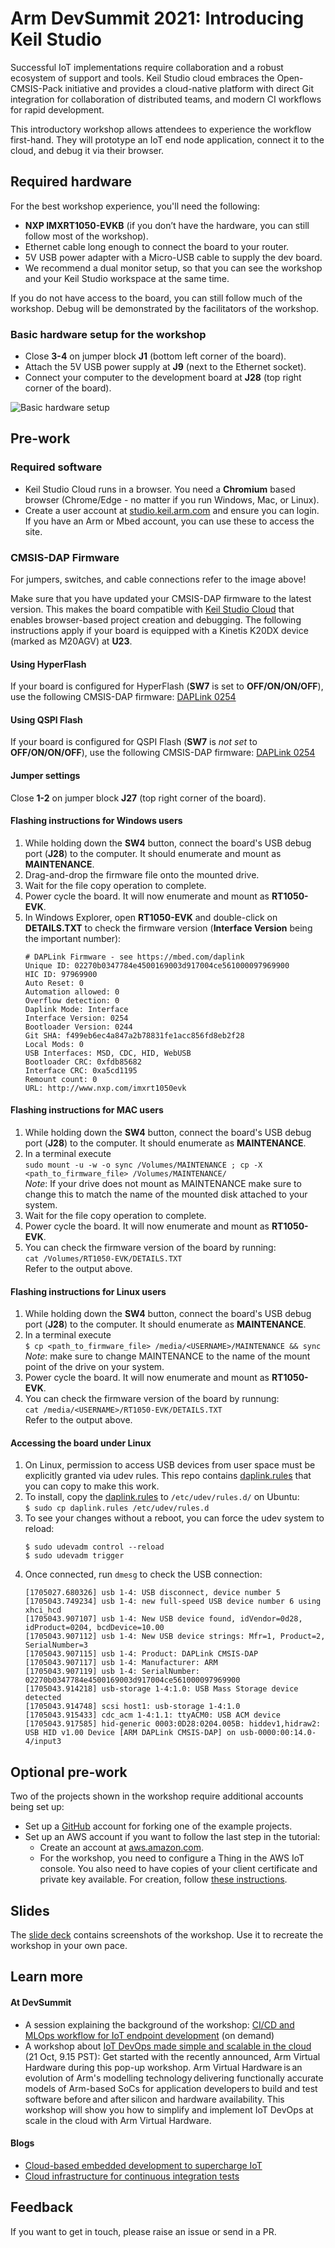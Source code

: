 # Arm DevSummit 2021: Introducing Keil Studio

Successful IoT implementations require collaboration and a robust ecosystem of support and tools. Keil Studio cloud embraces the Open-CMSIS-Pack initiative and provides a cloud-native platform with direct Git integration for collaboration of distributed teams, and modern CI workflows for rapid development.

This introductory workshop allows attendees to experience the workflow first-hand. They will prototype an IoT end node application, connect it to the cloud, and debug it via their browser.

## Required hardware

For the best workshop experience, you'll need the following:

- **NXP IMXRT1050-EVKB** (if you don’t have the hardware, you can still follow most of the workshop).
- Ethernet cable long enough to connect the board to your router.
- 5V USB power adapter with a Micro-USB cable to supply the dev board.
- We recommend a dual monitor setup, so that you can see the workshop and your Keil Studio workspace at the same time.

If you do not have access to the board, you can still follow much of the workshop. Debug will be demonstrated by the facilitators of the workshop.

### Basic hardware setup for the workshop

- Close **3-4** on jumper block **J1** (bottom left corner of the board).
- Attach the 5V USB power supply at **J9** (next to the Ethernet socket).
- Connect your computer to the development board at **J28** (top right corner of the board).

![Basic hardware setup](images/hw_setup.png)

## Pre-work

### Required software

- Keil Studio Cloud runs in a browser. You need a **Chromium** based browser (Chrome/Edge - no matter if you run Windows, Mac, or Linux).
- Create a user account at [studio.keil.arm.com](https://studio.keil.arm.com) and ensure you can login. If you have an Arm or Mbed account, you can use these to access the site.

### CMSIS-DAP Firmware

For jumpers, switches, and cable connections refer to the image above!

Make sure that you have updated your CMSIS-DAP firmware to the latest version. This makes the board compatible with [Keil Studio Cloud](https://keil.arm.com) that enables browser-based project creation and debugging. The following instructions apply if your board is equipped with a Kinetis K20DX device (marked as M20AGV) at **U23**.

#### Using HyperFlash

If your board is configured for HyperFlash (**SW7** is set to **OFF/ON/ON/OFF**), use the following CMSIS-DAP firmware: [DAPLink 0254](./DAPLink/0254_k20dx_mimxrt1050_evk_hyper_0x8000.bin)

#### Using QSPI Flash

If your board is configured for QSPI Flash (**SW7** is *not set* to **OFF/ON/ON/OFF**), use the following CMSIS-DAP firmware: [DAPLink 0254](./DAPLink/0254_k20dx_mimxrt1050_evk_qspi_0x8000.bin)

#### Jumper settings

Close **1-2** on jumper block **J27** (top right corner of the board). 

#### Flashing instructions for Windows users

1. While holding down the **SW4** button, connect the board's USB debug port (**J28**) to the computer. It should enumerate and mount as **MAINTENANCE**.
1. Drag-and-drop the firmware file onto the mounted drive.
1. Wait for the file copy operation to complete.
1. Power cycle the board. It will now enumerate and mount as **RT1050-EVK**.
2. In Windows Explorer, open **RT1050-EVK** and double-click on **DETAILS.TXT** to check the firmware version (**Interface Version** being the important number):
   ```
   # DAPLink Firmware - see https://mbed.com/daplink 
   Unique ID: 02270b0347784e4500169003d917004ce561000097969900
   HIC ID: 97969900
   Auto Reset: 0
   Automation allowed: 0
   Overflow detection: 0
   Daplink Mode: Interface
   Interface Version: 0254
   Bootloader Version: 0244
   Git SHA: f499eb6ec4a847a2b78831fe1acc856fd8eb2f28
   Local Mods: 0
   USB Interfaces: MSD, CDC, HID, WebUSB
   Bootloader CRC: 0xfdb85682
   Interface CRC: 0xa5cd1195
   Remount count: 0
   URL: http://www.nxp.com/imxrt1050evk
   ```

#### Flashing instructions for MAC users

1. While holding down the **SW4** button, connect the board's USB debug port (**J28**) to the computer. It should enumerate as **MAINTENANCE**.
1. In a terminal execute  
   `sudo mount -u -w -o sync /Volumes/MAINTENANCE ; cp -X <path_to_firmware_file> /Volumes/MAINTENANCE/`  
   *Note*: If your drive does not mount as MAINTENANCE make sure to change this to match the name of the mounted disk attached to your system.
1. Wait for the file copy operation to complete.
1. Power cycle the board. It will now enumerate and mount as **RT1050-EVK**.
2. You can check the firmware version of the board by running:  
   `cat /Volumes/RT1050-EVK/DETAILS.TXT`  
   Refer to the output above.

#### Flashing instructions for Linux users

1. While holding down the **SW4** button, connect the board's USB debug port (**J28**) to the computer. It should enumerate as **MAINTENANCE**.
1. In a terminal execute  
   `$ cp <path_to_firmware_file> /media/<USERNAME>/MAINTENANCE && sync`  
   *Note*: make sure to change MAINTENANCE to the name of the mount point of the drive on your system.
1. Power cycle the board. It will now enumerate and mount as **RT1050-EVK**.
2. You can check the firmware version of the board by runnung:  
   `cat /media/<USERNAME>/RT1050-EVK/DETAILS.TXT`  
   Refer to the output above.

#### Accessing the board under Linux

1. On Linux, permission to access USB devices from user space must be explicitly granted via udev rules. This repo contains [daplink.rules](./DAPLink/daplink.rules) that you can copy to make this work.
1. To install, copy the [daplink.rules](./DAPLink/daplink.rules) to `/etc/udev/rules.d/` on Ubuntu:  
   `$ sudo cp daplink.rules /etc/udev/rules.d`
1. To see your changes without a reboot, you can force the udev system to reload:  
   ```
   $ sudo udevadm control --reload  
   $ sudo udevadm trigger
   ```
1. Once connected, run `dmesg` to check the USB connection:
   ```
   [1705027.680326] usb 1-4: USB disconnect, device number 5 
   [1705043.749234] usb 1-4: new full-speed USB device number 6 using xhci_hcd
   [1705043.907107] usb 1-4: New USB device found, idVendor=0d28, idProduct=0204, bcdDevice=10.00
   [1705043.907112] usb 1-4: New USB device strings: Mfr=1, Product=2, SerialNumber=3
   [1705043.907115] usb 1-4: Product: DAPLink CMSIS-DAP
   [1705043.907117] usb 1-4: Manufacturer: ARM
   [1705043.907119] usb 1-4: SerialNumber: 02270b0347784e4500169003d917004ce561000097969900
   [1705043.914218] usb-storage 1-4:1.0: USB Mass Storage device detected
   [1705043.914748] scsi host1: usb-storage 1-4:1.0
   [1705043.915433] cdc_acm 1-4:1.1: ttyACM0: USB ACM device
   [1705043.917585] hid-generic 0003:0D28:0204.005B: hiddev1,hidraw2: USB HID v1.00 Device [ARM DAPLink CMSIS-DAP] on usb-0000:00:14.0-4/input3
   ```   

## Optional pre-work

Two of the projects shown in the workshop require additional accounts being set up:

- Set up a [GitHub](https://www.github.com) account for forking one of the example projects.
- Set up an AWS account if you want to follow the last step in the tutorial:
  - Create an account at [aws.amazon.com](https://aws.amazon.com).
  - For the workshop, you need to configure a Thing in the AWS IoT console. You also need to have copies of your client certificate and private key available. For creation, follow [these instructions](https://github.com/MDK-Packs/Documentation/tree/master/AWS_Thing).

## Slides

The [slide deck](./documents/Keil_Studio_DevSummit_2021.pdf) contains screenshots of the workshop. Use it to recreate the workshop in your own pace.

## Learn more

#### At DevSummit

- A session explaining the background of the workshop: [CI/CD and MLOps workflow for IoT endpoint development](https://devsummit.arm.com/en/sessions/145) (on demand)
- A workshop about [IoT DevOps made simple and scalable in the cloud](https://devsummit.arm.com/en/sessions/539?utm_source=armdevsummit&utm_medium=social&utm_campaign=2021_armdevsummit_mk17_arm_na_na_conv&utm_content=spo) (21 Oct, 9.15 PST): Get started with the recently announced, Arm Virtual Hardware during this pop-up workshop. Arm Virtual Hardware is an evolution of Arm's modelling technology delivering functionally accurate models of Arm-based SoCs for application developers to build and test software before and after silicon and hardware availability. This workshop will show you how to simplify and implement IoT DevOps at scale in the cloud with Arm Virtual Hardware.

#### Blogs

- [Cloud-based embedded development to supercharge IoT](https://www.arm.com/blogs/blueprint/cloud-based-embedded-development)
- [Cloud infrastructure for continuous integration tests](https://community.arm.com/developer/tools-software/tools/b/tools-software-ides-blog/posts/infrastructure-for-continuous-integration-tests)

## Feedback

If you want to get in touch, please raise an issue or send in a PR.
